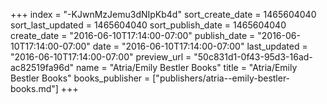 +++
index = "-KJwnMzJemu3dNIpKb4d"
sort_create_date = 1465604040
sort_last_updated = 1465604040
sort_publish_date = 1465604040
create_date = "2016-06-10T17:14:00-07:00"
publish_date = "2016-06-10T17:14:00-07:00"
date = "2016-06-10T17:14:00-07:00"
last_updated = "2016-06-10T17:14:00-07:00"
preview_url = "50c831d1-0f43-95d3-16ad-ac82519fa96d"
name = "Atria/Emily Bestler Books"
title = "Atria/Emily Bestler Books"
books_publisher = ["publishers/atria--emily-bestler-books.md"]
+++
